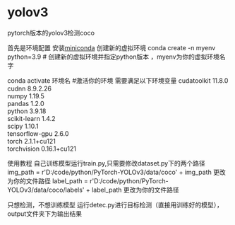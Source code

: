 # yolov3
pytorch版本的yolov3检测coco

首先是环境配置
安装[miniconda](https://docs.anaconda.com/miniconda/)
创建新的虚拟环境
conda create -n myenv python=3.9  # 创建新的虚拟环境并指定python版本 ，myenv为你的虚拟环境名字

conda activate 环境名              #激活你的环境
需要满足以下环境变量
cudatoolkit               11.8.0           
cudnn                     8.9.2.26               
numpy                     1.19.5                   
pandas                    1.2.0                
python                    3.9.18          
scikit-learn              1.4.2            
scipy                     1.10.1                   
tensorflow-gpu            2.6.0                    
torch                     2.1.1+cu121        
torchvision               0.16.1+cu121          


使用教程
自己训练模型运行train.py,只需要修改dataset.py下的两个路径
img_path = r'D:/code/python/PyTorch-YOLOv3/data/coco' + img_path              更改为你的文件路径
label_path = r'D:/code/python/PyTorch-YOLOv3/data/coco/labels' + label_path   更改为你的文件路径

只想检测，不想训练模型
运行detec.py进行目标检测（直接用训练好的模型），output文件夹下为输出结果
